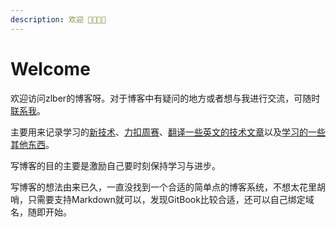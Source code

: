 ```yaml
---
description: 欢迎 👏🏻👏🏻
---
```


# Welcome

欢迎访问zlber的博客呀。对于博客中有疑问的地方或者想与我进行交流，可随时[联系我](about-me.md)。

主要用来记录学习的[新技术](technical-essays/)、[力扣周赛](leetcode-weekly-contest/)、[翻译一些英文的技术文章](article-translation.md)以及[学习的一些其他东西](other-essays/)。

写博客的目的主要是激励自己要时刻保持学习与进步。

写博客的想法由来已久，一直没找到一个合适的简单点的博客系统，不想太花里胡哨，只需要支持Markdown就可以，发现GitBook比较合适，还可以自己绑定域名，随即开始。
